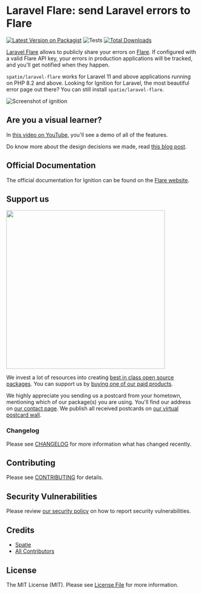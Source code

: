 # Laravel Flare: send Laravel errors to Flare

[![Latest Version on Packagist](https://img.shields.io/packagist/v/spatie/laravel-flare.svg?style=flat-square)](https://packagist.org/packages/spatie/laravel-flare)
![Tests](https://github.com/spatie/laravel-flare/workflows/Run%20tests/badge.svg)
[![Total Downloads](https://img.shields.io/packagist/dt/spatie/laravel-flare.svg?style=flat-square)](https://packagist.org/packages/spatie/laravel-flare)

[Laravel Flare](https://flareapp.io/docs/ignition-for-laravel/introduction) allows to publicly share your errors on [Flare](https://flareapp.io). If configured with a valid Flare API key, your errors in production applications will be tracked, and you'll get notified when they happen.

`spatie/laravel-flare` works for Laravel 11 and above applications running on PHP 8.2 and above. Looking for Ignition for Laravel, the most beautiful error page out there? You can still install `spatie/laravel-flare`.

![Screenshot of ignition](https://spatie.github.io/laravel-flare/images/screenshot.png)

## Are you a visual learner?

In [this video on YouTube](https://youtu.be/LEY0N0Bteew?t=739), you'll see a demo of all of the features.

Do know more about the design decisions we made, read [this blog post](https://freek.dev/2168-ignition-the-most-beautiful-error-page-for-laravel-and-php-got-a-major-redesign).

## Official Documentation

The official documentation for Ignition can be found on the [Flare website](https://flareapp.io/docs/ignition/introducing-ignition/overview).

## Support us

[<img src="https://github-ads.s3.eu-central-1.amazonaws.com/laravel-flare.jpg?t=1" width="419px" />](https://spatie.be/github-ad-click/laravel-flare)

We invest a lot of resources into creating [best in class open source packages](https://spatie.be/open-source). You can support us by [buying one of our paid products](https://spatie.be/open-source/support-us).

We highly appreciate you sending us a postcard from your hometown, mentioning which of our package(s) you are using. You'll find our address on [our contact page](https://spatie.be/about-us). We publish all received postcards on [our virtual postcard wall](https://spatie.be/open-source/postcards).

### Changelog

Please see [CHANGELOG](CHANGELOG.md) for more information what has changed recently.

## Contributing

Please see [CONTRIBUTING](https://github.com/spatie/.github/blob/main/CONTRIBUTING.md) for details.

## Security Vulnerabilities

Please review [our security policy](../../security/policy) on how to report security vulnerabilities.

## Credits

- [Spatie](https://spatie.be)
- [All Contributors](../../contributors)

## License

The MIT License (MIT). Please see [License File](LICENSE.md) for more information.

